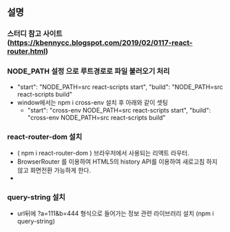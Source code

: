 

## 설명 

 ### 스터디 참고 사이트 (https://kbennycc.blogspot.com/2019/02/0117-react-router.html)

 ### NODE_PATH 설정 으로 루트경로로 파일 불러오기 처리
   * "start": "NODE_PATH=src react-scripts start", "build": "NODE_PATH=src react-scripts build"
   * window에서는 npm i cross-env 설치 후 아래와 같이 셋팅
     - "start": "cross-env NODE_PATH=src react-scripts start", "build": "cross-env NODE_PATH=src react-scripts build"

 ### react-router-dom 설치
   * ( npm i react-router-dom ) 브라우저에서 사용되는 리액트 라우터.
   * BrowserRouter 를 이용하여 HTML5의 history API를 이용하여 새로고침 하지 않고 화면전환 가능하게 한다.
   * <BrowserRouter><App /></BrowserRouter>
 
 ### query-string 설치
   * url뒤에 ?a=111&b=444 형식으로 들어가는 정보 관련 라이브러리 설치 (npm i query-string) 

